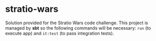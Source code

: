 # stratio-wars

Solution provided for the Stratio Wars code challenge. This project is managed by **sbt** so the following commands will be necessary: ```run``` (to execute app) and ```it:test``` (to pass integration tests).
